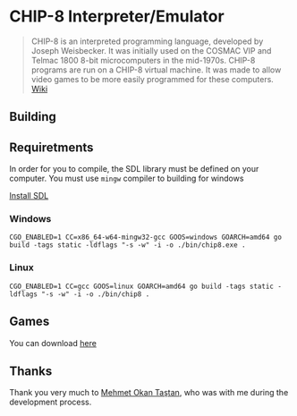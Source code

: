 # CHIP-8 Interpreter/Emulator

> CHIP-8 is an interpreted programming language, developed by Joseph Weisbecker. It was initially used on the COSMAC VIP and Telmac 1800 8-bit microcomputers in the mid-1970s. CHIP-8 programs are run on a CHIP-8 virtual machine. It was made to allow video games to be more easily programmed for these computers. [Wiki](https://en.wikipedia.org/wiki/CHIP-8)

## Building

## Requiretments

In order for you to compile, the SDL library must be defined on your computer. You must use `mingw` compiler to building
for windows

[Install SDL](https://github.com/veandco/go-sdl2#requirements)

### Windows

```shell script
CGO_ENABLED=1 CC=x86_64-w64-mingw32-gcc GOOS=windows GOARCH=amd64 go build -tags static -ldflags "-s -w" -i -o ./bin/chip8.exe .
```

### Linux

```shell script
CGO_ENABLED=1 CC=gcc GOOS=linux GOARCH=amd64 go build -tags static -ldflags "-s -w" -i -o ./bin/chip8 .
```

## Games

You can download [here](https://www.zophar.net/pdroms/chip8/chip-8-games-pack.html)


## Thanks

Thank you very much to [Mehmet Okan Taştan](https://github.com/motastan95), who was with me during the development process.